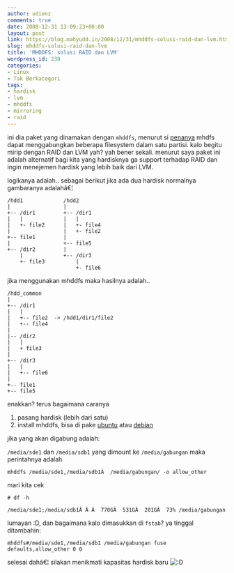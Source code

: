 ```yaml
---
author: udienz
comments: true
date: 2008-12-31 13:09:23+00:00
layout: post
link: https://blog.mahyudd.in/2008/12/31/mhddfs-solusi-raid-dan-lvm.html
slug: mhddfs-solusi-raid-dan-lvm
title: 'MHDDFS: solusi RAID dan LVM'
wordpress_id: 238
categories:
- Linux
- Tak Berkategori
tags:
- hardisk
- lvm
- mhddfs
- mirroring
- raid
---
```


ini dia paket yang dinamakan dengan `mhddfs`, menurut si [penanya](http://debaday.debian.net/2008/05/25/mhddfs-join-several-real-filesystems-together-to-form-a-single-larger-one/) mhdfs dapat menggabungkan beberapa filesystem dalam satu partisi. kalo begitu mirip dengan RAID dan LVM yah? yah bener sekali. menurut saya paket ini adalah alternatif bagi kita yang hardisknya ga support terhadap RAID dan ingin menejemen hardisk yang lebih baik dari LVM.

logikanya adalah.. sebagai berikut jika ada dua hardisk normalnya gambaranya adalahâ€¦

    
    /hdd1             /hdd2
    |                 |
    +-- /dir1         +-- /dir1
    |   |             |   |
    |   +- file2      |   +- file4
    |                 |   +- file2
    +-- file1         |
    |                 +-- file5
    +-- /dir2         |
        |             +-- /dir3
        +- file3          |
                          +- file6


jika menggunakan mhddfs maka hasilnya adalah..

    
    /hdd_common
    |
    +-- /dir1
    |   |
    |   +-- file2  -> /hdd1/dir1/file2
    |   +-- file4
    |
    |-- /dir2
    |   |
    |   + file3
    |
    +-- /dir3
    |   |
    |   +-- file6
    |
    +-- file1
    +-- file5


enakkan? terus bagaimana caranya
1. pasang hardisk (lebih dari satu)
2. install mhddfs, bisa di pake [ubuntu](http://packages.ubuntu.com/search?keywords=mhddfs) atau [debian](http://packages.debian.org/mhddfs)

jika yang akan digabung adalah:

`/media/sde1` dan `/media/sdb1` yang dimount ke `/media/gabungan` maka perintahnya adalah

    
    mhddfs /media/sde1,/media/sdb1Â  /media/gabungan/ -o allow_other


mari kita cek

    
    # df -h
    
    /media/sde1;/media/sdb1Â Â Â  770GÂ  531GÂ  201GÂ  73% /media/gabungan


lumayan :D, dan bagaimana kalo dimasukkan di `fstab`? ya tinggal ditambahin:

    
    mhddfs#/media/sde1,/media/sdb1 /media/gabungan fuse defaults,allow_other 0 0


selesai dahâ€¦ silakan menikmati kapasitas hardisk baru ![:D](../wp-includes/images/smilies/icon_biggrin.gif)
